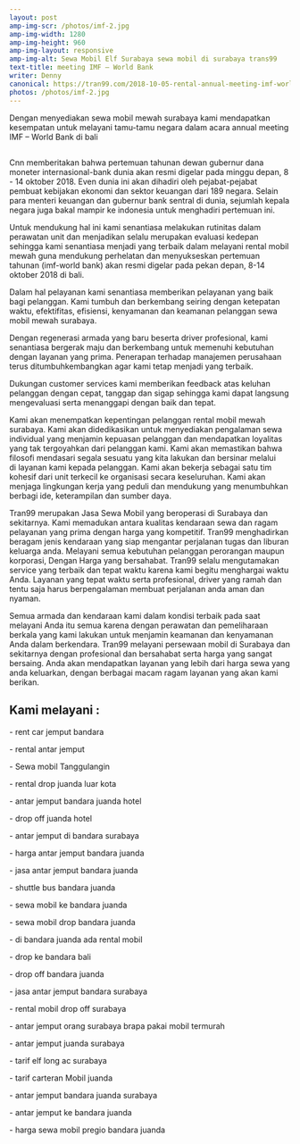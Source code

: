 ```yaml
---
layout: post
amp-img-scr: /photos/imf-2.jpg
amp-img-width: 1280
amp-img-height: 960
amp-img-layout: responsive
amp-img-alt: Sewa Mobil Elf Surabaya sewa mobil di surabaya trans99
text-title: meeting IMF – World Bank
writer: Denny
canonical: https://tran99.com/2018-10-05-rental-annual-meeting-imf-world-bank-di-bali/index.html
photos: /photos/imf-2.jpg
---
```

<p class="post">Dengan menyediakan sewa mobil mewah surabaya kami mendapatkan kesempatan untuk melayani tamu-tamu negara dalam acara  annual meeting IMF – World Bank di bali</p>

<h2 class="post"></h2>
<p class="post">Cnn memberitakan bahwa pertemuan tahunan dewan gubernur dana moneter internasional-bank dunia akan resmi digelar pada minggu depan, 8 - 14 oktober 2018. Even dunia ini akan dihadiri oleh pejabat-pejabat pembuat kebijakan ekonomi dan sektor keuangan dari 189 negara. Selain para menteri keuangan dan gubernur bank sentral di dunia, sejumlah kepala negara juga bakal mampir ke indonesia untuk menghadiri pertemuan ini.</p>

<p class="post">Untuk mendukung hal ini kami senantiasa melakukan rutinitas dalam perawatan unit dan menjadikan selalu merupakan evaluasi kedepan sehingga kami senantiasa menjadi yang terbaik dalam melayani rental mobil mewah guna mendukung perhelatan dan menyukseskan pertemuan tahunan (imf-world bank) akan resmi digelar pada pekan depan, 8-14 oktober 2018 di bali.</p>

<amp-img class="post" src="/photos/imf-1.jpg" width="585" height="1040" layout="responsive" alt="Tran99 memberikan pelayanan annual meeting imf – world bank di bali."></amp-img>

<p class="post">Dalam hal pelayanan kami senantiasa memberikan pelayanan yang baik bagi pelanggan. Kami tumbuh dan berkembang seiring dengan ketepatan waktu, efektifitas, efisiensi, kenyamanan dan keamanan pelanggan sewa mobil mewah surabaya.</p>

<p class="post">Dengan regenerasi armada yang baru beserta driver profesional, kami senantiasa bergerak maju dan berkembang untuk memenuhi kebutuhan dengan layanan yang prima. Penerapan terhadap manajemen perusahaan terus ditumbuhkembangkan agar kami tetap menjadi yang terbaik.</p>

<p class="post">Dukungan customer services kami memberikan feedback atas keluhan pelanggan dengan cepat, tanggap dan sigap sehingga kami dapat langsung mengevaluasi serta menanggapi dengan baik dan tepat.</p>

<p class="post">Kami akan menempatkan kepentingan pelanggan rental mobil mewah surabaya. Kami akan didedikasikan untuk menyediakan pengalaman sewa individual yang menjamin kepuasan pelanggan dan mendapatkan loyalitas yang tak tergoyahkan dari pelanggan kami. Kami akan memastikan bahwa filosofi mendasari segala sesuatu yang kita lakukan dan bersinar melalui di layanan kami kepada pelanggan. Kami akan bekerja sebagai satu tim kohesif dari unit terkecil ke organisasi secara keseluruhan. Kami akan menjaga lingkungan kerja yang peduli dan mendukung yang menumbuhkan berbagi ide, keterampilan dan sumber daya.</p>

<p class="post">Tran99 merupakan Jasa Sewa Mobil yang beroperasi di Surabaya dan sekitarnya. Kami memadukan antara kualitas kendaraan sewa dan ragam pelayanan yang prima dengan harga yang kompetitif. Tran99 menghadirkan beragam jenis kendaraan yang siap mengantar perjalanan tugas dan liburan keluarga anda. Melayani semua kebutuhan pelanggan perorangan maupun korporasi, Dengan Harga yang bersahabat. Tran99 selalu mengutamakan service yang terbaik dan tepat waktu karena kami begitu menghargai waktu Anda. Layanan yang tepat waktu serta profesional, driver yang ramah dan tentu saja harus berpengalaman membuat perjalanan anda aman dan nyaman.</p>

<p class="post">Semua armada dan kendaraan kami dalam kondisi terbaik pada saat melayani Anda itu semua karena dengan perawatan dan pemeliharaan berkala yang kami lakukan untuk menjamin keamanan dan kenyamanan Anda dalam berkendara. Tran99 melayani persewaan mobil di Surabaya dan sekitarnya dengan profesional dan bersahabat serta harga yang sangat bersaing. Anda akan mendapatkan layanan yang lebih dari harga sewa yang anda keluarkan, dengan berbagai macam ragam layanan yang akan kami berikan.</p>

<h2 class="post">Kami melayani :</h2>
<p class="post">- rent car jemput bandara</p>
<p class="post">- rental antar jemput</p>
<p class="post">- Sewa mobil Tanggulangin</p>
<p class="post">- rental drop juanda luar kota</p>
<p class="post">- antar jemput bandara juanda hotel</p>
<p class="post">- drop off juanda hotel</p>
<p class="post">- antar jemput di bandara surabaya </p>
<p class="post">- harga antar jemput bandara juanda</p>
<p class="post">- jasa antar jemput bandara juanda</p>
<p class="post">- shuttle bus bandara juanda</p>
<p class="post">- sewa mobil ke bandara juanda</p>
<p class="post">- sewa mobil drop bandara juanda</p>
<p class="post">- di bandara juanda ada rental mobil</p>
<p class="post">- drop ke bandara bali</p>
<p class="post">- drop off bandara juanda</p>
<p class="post">- jasa antar jemput bandara surabaya</p>
<p class="post">- rental mobil drop off surabaya</p>
<p class="post">- antar jemput orang surabaya brapa pakai mobil termurah</p>
<p class="post">- antar jemput juanda surabaya</p>
<p class="post">- tarif elf long ac surabaya</p>
<p class="post">- tarif carteran Mobil juanda</p>
<p class="post">- antar jemput bandara juanda surabaya</p>
<p class="post">- antar jemput ke bandara juanda</p>
<p class="post">- harga sewa mobil pregio bandara juanda</p>
<p class="post"><br></p>